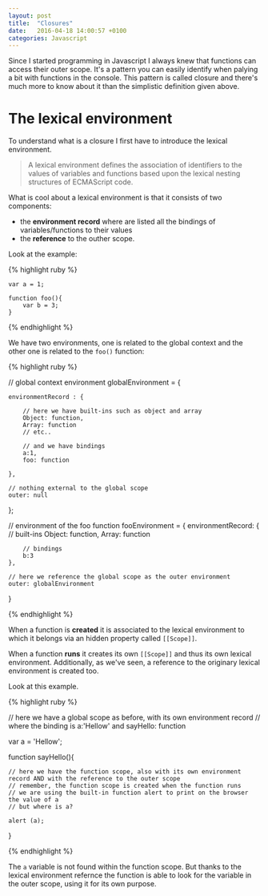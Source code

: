 ```yaml
---
layout: post
title:  "Closures"
date:   2016-04-18 14:00:57 +0100
categories: Javascript
---
```


Since I started programming in Javascript I always knew that functions can access their outer scope. It's a pattern you can easily identify when palying a bit with functions in the console. 
This pattern is called closure and there's much more to know about it than the simplistic definition given above.

# The lexical environment # 

To understand what is a closure I first have to introduce the lexical environment.

> A lexical environment defines the association of identifiers to the values of variables and functions based upon the lexical nesting structures of ECMAScript code.

What is cool about a lexical environment is that it consists of two components: 

* the **environment record** where are listed all the bindings of variables/functions to their values
* the **reference** to the outher scope.

Look at the example:

{% highlight ruby %}

	var a = 1;
	
	function foo(){
		var b = 3;
	}

{% endhighlight %}

We have two environments, one is related to the global context and the other one is related to the `foo()` function:

{% highlight ruby %}

// global context environment
globalEnvironment = {
	
	environmentRecord : {

		// here we have built-ins such as object and array
		Object: function,
		Array: function
	    // etc..

		// and we have bindings
		a:1,
		foo: function

	},

	// nothing external to the global scope
	outer: null
};

// environment of the foo function
fooEnvironment = {
	environmentRecord: {
		// built-ins
		Object: function,
		Array: function

		// bindings
		b:3
	},

	// here we reference the global scope as the outer environment
	outer: globalEnvironment
}

{% endhighlight %}

When a function is **created** it is associated to the lexical environment to which it belongs via an hidden property called `[[Scope]]`.

When a function **runs** it creates its own `[[Scope]]` and thus its own lexical environment. Additionally, as we've seen, a reference to the originary lexical environment is created too.

Look at this example.

{% highlight ruby %}

// here we have a global scope as before, with its own environment record
// where the binding is a:'Hellow' and sayHello: function

var a = 'Hellow';

function sayHello(){
	
	// here we have the function scope, also with its own environment record AND with the reference to the outer scope
	// remember, the function scope is created when the function runs
	// we are using the built-in function alert to print on the browser the value of a
	// but where is a? 

	alert (a);
}

{% endhighlight %}

The `a` variable is not found within the function scope. But thanks to the lexical environment refernce the function is able to look for the variable in the outer scope, using it for its own purpose.